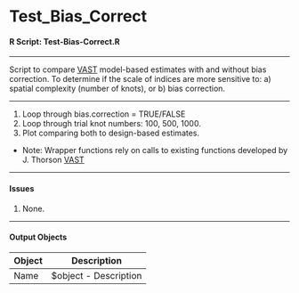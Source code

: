 # Test_Bias_Correct
#### R Script: Test-Bias-Correct.R

***
Script to compare [VAST](https://github.com/James-Thorson/VAST) model-based estimates with and without bias correction. To determine if the scale of indices are more sensitive to: a) spatial complexity (number of knots), or b) bias correction.

***

1.  Loop through bias.correction =  TRUE/FALSE
2.  Loop through trial knot numbers: 100, 500, 1000.
3.  Plot comparing both to design-based estimates. 
    
*	Note: Wrapper functions rely on calls to existing functions developed by J. Thorson [VAST](https://github.com/James-Thorson/VAST)

***
#### Issues
1.  None.

***
#### Output Objects

Object                 | Description
-----------------------|-----------------------------------------------
Name                   | $object - Description
